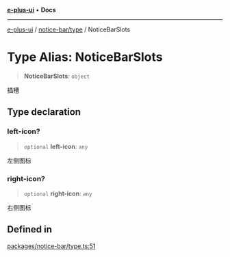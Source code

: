 [**e-plus-ui**](../../../README.md) • **Docs**

***

[e-plus-ui](../../../modules.md) / [notice-bar/type](../README.md) / NoticeBarSlots

# Type Alias: NoticeBarSlots

> **NoticeBarSlots**: `object`

插槽

## Type declaration

### left-icon?

> `optional` **left-icon**: `any`

左侧图标

### right-icon?

> `optional` **right-icon**: `any`

右侧图标

## Defined in

[packages/notice-bar/type.ts:51](https://github.com/c-eqian/e-plus-ui/blob/9afe3efca84f90347511649ce68bd1a732377c38/packages/notice-bar/type.ts#L51)
